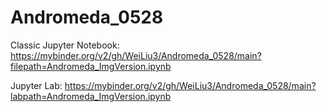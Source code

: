# Andromeda_0528

Classic Jupyter Notebook: https://mybinder.org/v2/gh/WeiLiu3/Andromeda_0528/main?filepath=Andromeda_ImgVersion.ipynb

Jupyter Lab: https://mybinder.org/v2/gh/WeiLiu3/Andromeda_0528/main?labpath=Andromeda_ImgVersion.ipynb
